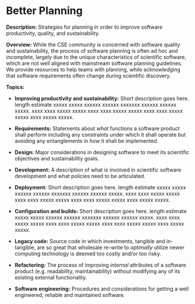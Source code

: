 # Better Planning

**Description:**  Strategies for planning in order to improve software productivity, quality, and sustainability.  

**Overview:** While the CSE community is concerned with software quality and sustainability, the process of software planning is often ad hoc and incomplete, largely due to the unique characteristics of scientific software, which are not well aligned with mainstream software planning guidelines.  We provide resources to help teams with planning, while acknowledging that software requirements often change during scientific discovery.  

**Topics:**

- **Improving productivity and sustainability:**
Short description goes here. length estimate xxxxx xxxxx xxxxxx xxxxxx xxxxxxx xxxxxx xxxxxx xxxxx. xxxx xxxx xxxxx xxxxx xxxx xxxx xxxxx xxxxx xxxx xxxx xxxxx xxxxx xxxx xxxxx xxxxx.

<!---
    - [What Is Productivity?](Topics/WhatIsProductivity.md)
    - [What Is Sustainability?](Topics/WhatIsSustainability.md)
--->

- **Requirements:**
Statements about *what* functions a software product shall perform including any constraints under which it shall operate but avoiding any entanglements in *how* it shall be implemented.

<!---
    - [What Are CSE Software Requirements?](Topics/WhatAreCseSwRequirements.md)
--->

- **Design:**
Major considerations in designing software to meet its scientific objectives and sustainability goals.

<!---
    - [What Is CSE Software Design?](Topics/WhatIsCseSwDesign.md)
--->

- **Development:**
A description of what is involved in scientific software development and what policies need to be articulated.

<!---
    - [What Is CSE Software Development?](Topics/WhatIsCseSwDevelopment.md)
--->

- **Deployment:**
    Short description goes here. length estimate xxxxx xxxxx xxxxxx xxxxxx xxxxxxx xxxxxx xxxxxx xxxxx. xxxx xxxx xxxxx xxxxx xxxx xxxx xxxxx xxxxx xxxx xxxx xxxxx xxxxx xxxx xxxxx xxxxx.

<!---
        - [What Is CSE Software Deployment?](Topics/WhatIsCseSwDeployment.md)
--->

- **Configuration and builds:**
Short description goes here. length estimate xxxxx xxxxx xxxxxx xxxxxx xxxxxxx xxxxxx xxxxxx xxxxx. xxxx xxxx xxxxx xxxxx xxxx xxxx xxxxx xxxxx xxxx xxxx xxxxx xxxxx xxxx xxxxx xxxxx.

<!---
    - [What Is Software Configuration?](../CuratedContent/WhatIsSwConfiguration.md)
    - [How to Configure Software](../CuratedContent/HowToConfigureSoftware.md)
--->

- **Legacy code:**
Source code in which investments, tangible and in-tangible, are so great that wholesale re-write to *optimally* utilize newer computing technology is deemed too costly and/or too risky.

<!---
    - [What Is CSE Legacy Code?](Topics/WhatIsCseLegacyCode.md)
--->

- **Refactoring:**
The process of improving *internal* attributes of a software product (e.g. readability, maintainability) without modifying any of its existing external functionality.

<!---
- [What Is CSE Software Refactoring?](Topics/WhatIsCseSwRefactoring.md)
--->

- **Software engineering:**
Procedures and considerations for getting a well engineered, reliable and maintained software.

<!---
    - [What Is Software Engineering for CSE?](Topics/WhatIsSwEngForCse.md)
--->

<!---
Category order: 1
--->
